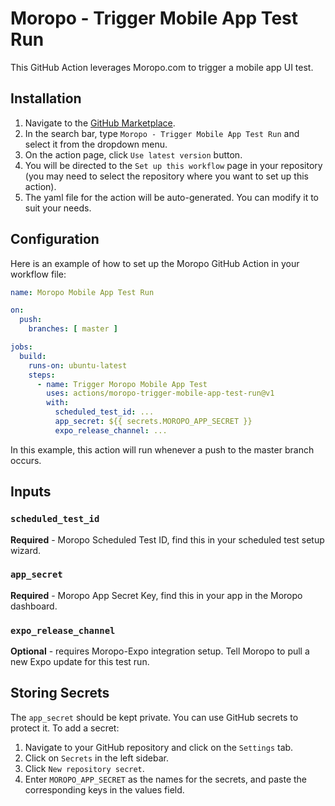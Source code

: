 # Moropo - Trigger Mobile App Test Run

This GitHub Action leverages Moropo.com to trigger a mobile app UI test.

## Installation

1. Navigate to the [GitHub Marketplace](https://github.com/marketplace).
2. In the search bar, type `Moropo - Trigger Mobile App Test Run` and select it from the dropdown menu.
3. On the action page, click `Use latest version` button.
4. You will be directed to the `Set up this workflow` page in your repository (you may need to select the repository where you want to set up this action).
5. The yaml file for the action will be auto-generated. You can modify it to suit your needs.

## Configuration

Here is an example of how to set up the Moropo GitHub Action in your workflow file:

```yaml
name: Moropo Mobile App Test Run

on:
  push:
    branches: [ master ]

jobs:
  build:
    runs-on: ubuntu-latest
    steps:
      - name: Trigger Moropo Mobile App Test
        uses: actions/moropo-trigger-mobile-app-test-run@v1
        with:
          scheduled_test_id: ...
          app_secret: ${{ secrets.MOROPO_APP_SECRET }}
          expo_release_channel: ...
```

In this example, this action will run whenever a push to the master branch occurs. 

## Inputs

### `scheduled_test_id`
**Required** - Moropo Scheduled Test ID, find this in your scheduled test setup wizard.

### `app_secret`
**Required** - Moropo App Secret Key, find this in your app in the Moropo dashboard.

### `expo_release_channel`
**Optional** - requires Moropo-Expo integration setup. Tell Moropo to pull a new Expo update for this test run.

## Storing Secrets

The `app_secret` should be kept private. You can use GitHub secrets to protect it. To add a secret:

1. Navigate to your GitHub repository and click on the `Settings` tab.
2. Click on `Secrets` in the left sidebar.
3. Click `New repository secret`.
4. Enter `MOROPO_APP_SECRET` as the names for the secrets, and paste the corresponding keys in the values field. 
